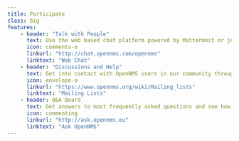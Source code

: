 ```yaml
---
title: Participate
class: big
features:
    - header: "Talk with People"
      text: Use the web based chat platform powered by Mattermost or join with IRC on freenode.org and join "#opennms".
      icon: comments-o
      linkurl: "http://chat.opennms.com/opennms"
      linktext: "Web Chat"
    - header: "Discussions and Help"
      text: Get into contact with OpenNMS users in our community through our topic-driven mailing lists.
      icon: envelope-o
      linkurl: "https://www.opennms.org/wiki/Mailing_lists"
      linktext: "Mailing Lists"
    - header: Q&A Board
      text: Get answers to most frequently asked questions and see how you can use OpenNMS in several use cases.
      icon: commenting
      linkurl: "http://ask.opennms.eu"
      linktext: "Ask OpenNMS"
---
```


